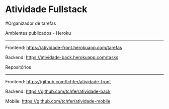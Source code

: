 # Atividade Fullstack 

#Organizador de tarefas

Ambientes publicados - Heroku

* * *

Frontend: https://atividade-front.herokuapp.com/tarefas  

Backend: https://atividade-back.herokuapp.com/tasks  
  
Repositórios

* * *

Frontend: https://github.com/tchfer/atividade-front  

Backend: https://github.com/tchfer/atividade-back  

Mobile: https://github.com/tchfer/atividade-mobile
